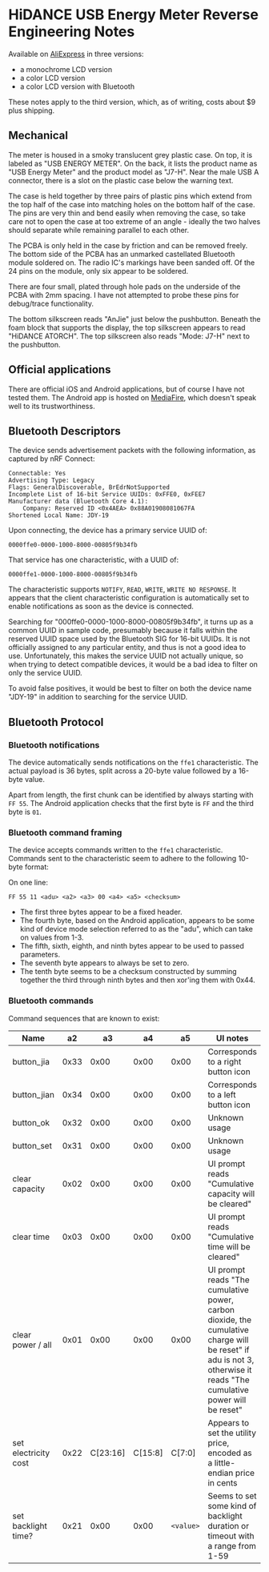 HiDANCE USB Energy Meter Reverse Engineering Notes
==================================================

Available on [AliExpress](https://www.aliexpress.com/item/32854413847.html) in three versions:
* a monochrome LCD version
* a color LCD version
* a color LCD version with Bluetooth

These notes apply to the third version, which, as of writing, costs about $9 plus shipping.

Mechanical
----------
The meter is housed in a smoky translucent grey plastic case. On top, it is labeled as "USB ENERGY METER".
On the back, it lists the product name as "USB Energy Meter" and the product model as "J7-H".
Near the male USB A connector, there is a slot on the plastic case below the warning text.

The case is held together by three pairs of plastic pins which extend from the top half of the case into matching holes on the bottom half of the case. The pins are very thin and bend easily when removing the case, so take care not to open the case at too extreme of an angle - ideally the two halves should separate while remaining parallel to each other.

The PCBA is only held in the case by friction and can be removed freely.
The bottom side of the PCBA has an unmarked castellated Bluetooth module soldered on. The radio IC's markings have been sanded off. Of the 24 pins on the module, only six appear to be soldered.

There are four small, plated through hole pads on the underside of the PCBA with 2mm spacing. I have not attempted to probe these pins for debug/trace functionality.

The bottom silkscreen reads "AnJie" just below the pushbutton.
Beneath the foam block that supports the display, the top silkscreen appears to read "HiDANCE ATORCH".
The top silkscreen also reads "Mode: J7-H" next to the pushbutton.


Official applications
---------------------
There are official iOS and Android applications, but of course I have not tested them. The Android app is hosted on [MediaFire](https://www.mediafire.com/folder/31bc15uhq8odb/E-meter), which doesn't speak well to its trustworthiness.

Bluetooth Descriptors
---------------------
The device sends advertisement packets with the following information, as captured by nRF Connect:

    Connectable: Yes
    Advertising Type: Legacy
    Flags: GeneralDiscoverable, BrEdrNotSupported
    Incomplete List of 16-bit Service UUIDs: 0xFFE0, 0xFEE7
    Manufacturer data (Bluetooth Core 4.1):
        Company: Reserved ID <0x4AEA> 0x88A01908081067FA
    Shortened Local Name: JDY-19

Upon connecting, the device has a primary service UUID of:

    0000ffe0-0000-1000-8000-00805f9b34fb

That service has one characteristic, with a UUID of:

    0000ffe1-0000-1000-8000-00805f9b34fb

The characteristic supports `NOTIFY`, `READ`, `WRITE`, `WRITE NO RESPONSE`.
It appears that the client characteristic configuration is automatically set to enable notifications as soon as the device is connected.

Searching for "000ffe0-0000-1000-8000-00805f9b34fb", it turns up as a common UUID in sample code, presumably because it falls within the reserved UUID space used by the Bluetooth SIG for 16-bit UUIDs. It is not officially assigned to any particular entity, and thus is not a good idea to use. Unfortunately, this makes the service UUID not actually unique, so when trying to detect compatible devices, it would be a bad idea to filter on only the service UUID.

To avoid false positives, it would be best to filter on both the device name "JDY-19" in addition to searching for the service UUID.

Bluetooth Protocol
------------------

### Bluetooth notifications

The device automatically sends notifications on the `ffe1` characteristic. The actual payload is 36 bytes, split across a 20-byte value followed by a 16-byte value.

Apart from length, the first chunk can be identified by always starting with `FF 55`. The Android application checks that the first byte is `FF` and the third byte is `01`.

### Bluetooth command framing

The device accepts commands written to the `ffe1` characteristic.
Commands sent to the characteristic seem to adhere to the following 10-byte format:

On one line:

    FF 55 11 <adu> <a2> <a3> 00 <a4> <a5> <checksum>

* The first three bytes appear to be a fixed header.
* The fourth byte, based on the Android application, appears to be some kind of device mode selection referred to as the "adu", which can take on values from 1-3.
* The fifth, sixth, eighth, and ninth bytes appear to be used to passed parameters.
* The seventh byte appears to always be set to zero.
* The tenth byte seems to be a checksum constructed by summing together the third through ninth bytes and then xor'ing them with 0x44.

### Bluetooth commands
Command sequences that are known to exist:

| Name                  | a2   | a3       | a4       | a5       | UI notes |
| --------------------- | ---- | -------- | -------- | -------- | -------- |
| button_jia            | 0x33 | 0x00     | 0x00     | 0x00     | Corresponds to a right button icon |
| button_jian           | 0x34 | 0x00     | 0x00     | 0x00     | Corresponds to a left button icon  |
| button_ok             | 0x32 | 0x00     | 0x00     | 0x00     | Unknown usage |
| button_set            | 0x31 | 0x00     | 0x00     | 0x00     | Unknown usage |
| clear capacity        | 0x02 | 0x00     | 0x00     | 0x00     | UI prompt reads "Cumulative capacity will be cleared" |
| clear time            | 0x03 | 0x00     | 0x00     | 0x00     | UI prompt reads "Cumulative time will be cleared" |
| clear power / all     | 0x01 | 0x00     | 0x00     | 0x00     | UI prompt reads "The cumulative power, carbon dioxide, the cumulative charge will be reset" if adu is not 3, otherwise it reads "The cumulative power will be reset" |
| set electricity cost  | 0x22 | C[23:16] | C[15:8]  | C[7:0]   | Appears to set the utility price, encoded as a little-endian price in cents |
| set backlight time?   | 0x21 | 0x00     | 0x00     | `<value>`| Seems to set some kind of backlight duration or timeout with a range from 1-59 |
